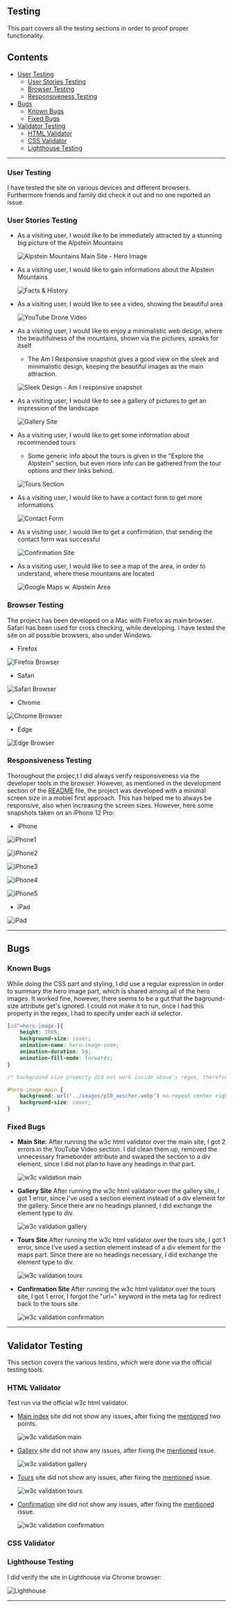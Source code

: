 ## Testing

This part covers all the testing sections in order to proof proper functionality.

## Contents

* [User Testing](#user-testing)
    * [User Stories Testing](#user-stories-testing)
    * [Browser Testing](#browser-testing)
    * [Responsiveness Testing](#responsiveness-testing)
* [Bugs](#bugs)
    * [Known Bugs](#known-bugs)
    * [Fixed Bugs](#fixed-bugs)
* [Validator Testing](#validator-testing)
    * [HTML Validator](#html-validator)
    * [CSS Validator](#css-validator)
    * [Lighthouse Testing](#lighthouse-testing)

---

### User Testing

I have tested the site on various devices and different browsers. Furthermore friends and family did check it out and no one reported an issue.

### User Stories Testing

- As a visiting user, I would like to be immediately attracted by a stunning big picture of the Alpstein Mountains

    ![Alpstein Mountains Main Site - Hero Image](docs/testing/01-navbar_hero.png)

- As a visiting user, I would like to gain informations about the Alpstein Mountains

    ![Facts & History](docs/testing/01-facts_history.png)

- As a visiting user, I would like to see a video, showing the beautiful area

    ![YouTube Drone Video](docs/testing/01-youtube.png)

- As a visiting user, I would like to enjoy a minimalistic web design, where the beautifulness of the mountains, shown via the pictures, speaks for itself
    - The Am I Responsive snapshot gives a good view on the sleek and minimalistic design, keeping the beautiful images as the main attraction.

    ![Sleek Design - Am I responsive snapshot](docs/testing/amiresponsive.png)

- As a visiting user, I would like to see a gallery of pictures to get an impression of the landscape

    ![Gallery Site](docs/testing/02-gallery.png)

- As a visiting user, I would like to get some information about recommended tours
    - Some generic info about the tours is given in the "Explore the Alpstein" section, but even more info can be gathered from the tour options and their links behind.

    ![Tours Section](docs/testing/03-awesome_tours.png)

- As a visiting user, I would like to have a contact form to get more informations

    ![Contact Form](docs/testing/03-contactform.png)

- As a visiting user, I would like to get a confirmation, that sending the contact form was successful

    ![Confirmation Site](docs/testing/04-confirmation.png)

- As a visiting user, I would like to see a map of the area, in order to understand, where these mountains are located

    ![Google Maps w. Alpstein Area](docs/testing/03-gmaps.png)

### Browser Testing

The project has been developed on a Mac with Firefox as main browser. Safari has been used for cross checking, while developing. I have tested the site on all possible browsers, also under Windows.

- Firefox

![Firefox Browser](docs/testing/Firefox.png)

- Safari

![Safari Browser](docs/testing/Safari.png)

- Chrome

![Chrome Browser](docs/testing/Chrome.png)

- Edge

![Edge Browser](docs/testing/Edge.png)

### Responsiveness Testing

Thoroughout the projec,t I did always verify responsiveness via the developer tools in the browser. However, as mentioned in the development section of the [README](README.md) file, the project was developed with a minimal screen size in a mobiel first approach. This has helped me to always be responsive, also when increasing the screen sizes.
However, here some snapshots taken on an iPhone 12 Pro:

- iPhone

![iPhone1](docs/testing/iPhone1.png)

![iPhone2](docs/testing/iPhone2.png)

![iPhone3](docs/testing/iPhone3.png)

![iPhone4](docs/testing/iPhone5.png)

![iPhone5](docs/testing/iPhone6.png)

- iPad

![iPad](docs/testing/iPad.png)

---

## Bugs

### Known Bugs

While doing the CSS part and styling, I did use a regular expression in order to summary the hero image part, which is shared among all of the hero images. It worked fine, however, there seems to be a gut that the baground-size attribute get's ignored. I could not make it to run, once I had this property in the regex, I had to specify under each id selector.

```css
[id^=hero-image-]{
    height: 100%;
    background-size: cover;
    animation-name: hero-image-zoom;
    animation-duration: 5s;
    animation-fill-mode: forwards;
}

/* background size property did not work inside above's regex, therefore individually set like: */

#hero-image-main {
    background: url('../images/p10_aescher.webp') no-repeat center right;
    background-size: cover;
}
```

### Fixed Bugs

- **Main Site:** After running the w3c html validator over the main site, I got 2 errors in the YouTube Video section. I did clean them up, removed the unnecessary frameborder attribute and swaped the section to a div element, since I did not plan to have any headings in that part.

    ![w3c validation main](docs/testing/w3c_validation_errors_main.png)

- **Gallery Site** After running the w3c html validator over the gallery site, I got 1 error, since I've used a section element instead of a div element for the gallery. Since there are no headings planned, I did exchange the element type to div.

    ![w3c validation gallery](docs/testing/w3c_validation_errors_gallery.png)

- **Tours Site** After running the w3c html validator over the tours site, I got 1 error, since I've used a section element instead of a div element for the maps part. Since there are no headings necessary, I did exchange the element type to div.

    ![w3c validation tours](docs/testing/w3c_validation_errors_tours.png)

- **Confirmation Site** After running the w3c html validator over the tours site, I got 1 error, I forgot the "url=" keyword in the meta tag for redirect back to the tours site.

    ![w3c validation confirmation](docs/testing/w3c_validation_errors_confirmation.png)


---

## Validator Testing

This section covers the various testins, which were done via the official testing tools.

### HTML Validator

Test run via the official w3c html validator.

- [Main index](https://validator.w3.org/nu/?doc=https%3A%2F%2Frpf13.github.io%2Falpstein-mountains%2F) site did not show any issues, after fixing the [mentioned](#fixed-bugs) two points.

    ![w3c validation main](docs/testing/w3c_validation_main.png)

- [Gallery](https://validator.w3.org/nu/?doc=https%3A%2F%2Frpf13.github.io%2Falpstein-mountains%2Fgallery.html) site did not show any issues, after fixing the [mentioned](#fixed-bugs) issue.

    ![w3c validation gallery](docs/testing/w3c_validation_gallery.png)

- [Tours](https://validator.w3.org/nu/?doc=https%3A%2F%2Frpf13.github.io%2Falpstein-mountains%2Ftours.html) site did not show any issues, after fixing the [mentioned](#fixed-bugs) issue.

    ![w3c validation tours](docs/testing/w3c_validation_tours.png)

- [Confirmation](https://validator.w3.org/nu/?doc=https%3A%2F%2Frpf13.github.io%2Falpstein-mountains%2Fconfirmation.html) site did not show any issues, after fixing the [mentioned](#fixed-bugs) issue.

    ![w3c validation confirmation](docs/testing/w3c_validation_confirmation.png)


### CSS Validator

### Lighthouse Testing

I did verify the site in Lighthouse via Chrome browser:

![Lighthouse](docs/testing/lighthouse_main.png)


---